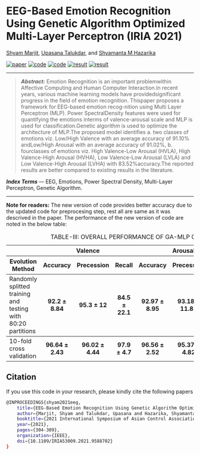# EEG-Based Emotion Recognition Using Genetic Algorithm Optimized Multi-Layer Perceptron (IRIA 2021)

[Shyam Marjit](shyammarjit.github.io), [Upasana Talukdar](https://www.iiitg.ac.in/faculty/upasana/), and [Shyamanta M Hazarika](https://www.iitg.ac.in/s.m.hazarika/)

[![paper](https://img.shields.io/badge/IEEE-Paper-<COLOR>.svg)](https://ieeexplore.ieee.org/abstract/document/9588702)
[![code](https://img.shields.io/badge/code-80:20-orange)](https://github.com/shyammarjit/GA-MLP-for-Emotion-Recognition/blob/IRIA-2021/%5BS01%5D%20%5BGA-MLP%5D%20%5B80-20%5D.ipynb)
[![code](https://img.shields.io/badge/code-GA--MLP-orange)]()
[![result](https://img.shields.io/badge/result-80:20-blue)]()
[![result](https://img.shields.io/badge/result-GA--MLP-blue)]()
<hr />

> ***Abstract:*** Emotion Recognition is an important problemwithin Affective Computing and Human Computer Interaction.In recent years, various machine learning models have providedsignificant progress in the field of emotion recognition. Thispaper proposes a framework for EEG-based emotion recog-nition using Multi Layer Perceptron (MLP). Power SpectralDensity features were used for quantifying the emotions interms of valence-arousal scale and MLP is used for classification.Genetic algorithm is used to optimize the architecture of MLP.The proposed model identifies a. two classes of emotions viz. Low/High Valence with an average accuracy of 91.10% andLow/High Arousal with an average accuracy of 91.02%, b. fourclasses of emotions viz. High Valence-Low Arousal (HVLA), High Valence-High Arousal (HVHA), Low Valence-Low Arousal (LVLA) and Low Valence-High Arousal (LVHA) with 83.52%accuracy.The reported results are better compared to existing results in the literature.<br/>
> 
***Index Terms*** — EEG, Emotions, Power Spectral Density, Multi-Layer Perceptron, Genetic Algorithm.
<hr />


**Note for readers:**
The new version of code provides better accuracy due to the updated code for preprocesing step, rest all are same as it was descrived in the paper. The performance of the new version of code are noted in the below table:<br/>
<div class="block-language-tx"><table>
<caption id="prototypetable">TABLE-III: OVERALL PERFORMANCE OF GA-MLP CLASSIFIER (please refer paper)</caption>
<thead>
<tr>
<th></th>
<th style="text-align:center" colspan="3">Valence</th>
<th style="text-align:center" colspan="3">Arousal</th>
<th style="text-align:center" colspan="3">4-Types of emotions</th>
</tr>
<tr>
<th>Evolution Method</th>
<th style="text-align:center">Accuracy</th>
<th style="text-align:right">Precession</th>
<th style="text-align:right">Recall</th>
<th style="text-align:center">Accuracy</th>
<th style="text-align:right">Precession</th>
<th style="text-align:right">Recall</th>
<th style="text-align:center">Accuracy</th>
<th style="text-align:right">Precession</th>
<th style="text-align:right">Recall</th>
    </tr>
    </thead>
    <tbody>
    <tr>
    <td>Randomly splitted training and <br/> testing with 80:20 partitions</td>
    <td style="text-align:center"><b>92.2 &plusmn 8.84<b>	
    <td style="text-align:center"><b>95.3 &plusmn 12<b>
    <td style="text-align:center"><b>84.5 &plusmn 22.1<b>
    <td style="text-align:center"><b> 92.97 &plusmn 8.95<b>
    <td style="text-align:center"><b> 93.18 &plusmn 11.82<b>
    <td style="text-align:center"><b> 91.4 &plusmn 17.1<b>
    <td style="text-align:center"><b> 85.94 &plusmn 13.75<b>
    <td style="text-align:center"><b> 88.58 &plusmn 12.43 <b>
    <td style="text-align:center"><b> 85.94 &plusmn 13.75 <b>
</tr>
    </tbody>
    <tbody>
    <tr>
<td>10-fold cross validation</td>
    <td style="text-align:center"><b> 96.64 &plusmn 2.43<b>	
    <td style="text-align:center"><b> 96.02 &plusmn 4.44<b>
    <td style="text-align:center"><b> 97.9 &plusmn 4.7<b>
    <td style="text-align:center"><b> 96.56 &plusmn 2.52<b>
    <td style="text-align:center"><b> 95.37 &plusmn 4.82<b>
    <td style="text-align:center"><b> 97.2 &plusmn 5.5<b>
    <td style="text-align:center"><b> 93.28 &plusmn 2.87<b>
    <td style="text-align:center"><b> 90.76 &plusmn 4.43<b>
    <td style="text-align:center"><b> 93.28 &plusmn 2.87<b>
</tr>
</tbody>
</table>
</div>

## Citation
If you use this code in your research, please kindly cite the following papers

```bash
@INPROCEEDINGS{shyam2021eeg,
    title={EEG-Based Emotion Recognition Using Genetic Algorithm Optimized Multi-Layer Perceptron},
    author={Marjit, Shyam and Talukdar, Upasana and Hazarika, Shyamanta M},
    booktitle={2021 International Symposium of Asian Control Association on Intelligent Robotics and Industrial Automation (IRIA)},
    year={2021},
    pages={304-309},
    organization={IEEE},
    doi={10.1109/IRIA53009.2021.9588702}
}
```
